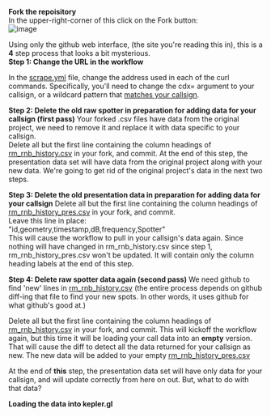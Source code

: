**Fork the repoisitory**  
In the upper-right-corner of this click on the Fork button:  
![image](https://user-images.githubusercontent.com/363004/213447107-1a50c8db-58cd-4a53-9dd1-46bb800f199c.png)

  
Using only the github web interface, (the site you're reading this in), this is a **4** step process that looks a bit mysterious.  
**Step 1: Change the URL in the workflow**  
  
In the [scrape.yml](.github/workflows/scrape.yml) file, change the address used in each of the curl commands. Specifically, you'll need to change the cdx= argument to your callsign, or a wildcard pattern that [matches your callsign](https://copaseticflow.blogspot.com/2023/01/today-i-learned-reverse-beacon.html).  

**Step 2: Delete the old raw spotter in preparation for adding data for your callsign (first pass)** 
  Your forked .csv files have data from the original project, we need to remove it and replace it with data specific to your callsign.  
  Delete all but the first line containing the column headings of [rm_rnb_history.csv](rm_rnb_history.csv) in your fork, and commit. 
  At the end of this step, the presentation data set will have data from the original project along with your new data. We're going to get rid of the original project's data in the next two steps.  
  
**Step 3: Delete the old presentation data in preparation for adding data for your callsign** 
Delete all but the first line containing the column headings of [rm_rnb_history_pres.csv](rm_rnb_history_pres.csv) in your fork, and commit.  
Leave this line in place:  
"id,geometry,timestamp,dB,frequency,Spotter"  
This will cause the workflow to pull in your callsign's data again. Since nothing will have changed in rm_rnb_history.csv since step 1, rm_rnb_history_pres.csv won't be updated. It will contain only the column heading labels at the end of this step.

**Step 4: Delete raw spotter data again (second pass)** 
  We need github to find 'new' lines in [rm_rnb_history.csv](rm_rnb_history.csv) (the entire process depends on github diff-ing that file to find your new spots. In other words,  it uses github for what github's good at.)  
  
  Delete all but the first line containing the column headings of [rm_rnb_history.csv](rm_rnb_history.csv) in your fork, and commit. This will kickoff the workflow again, but this time it will be loading your call data into an **empty** version. That will cause the diff to detect all the data returned for your callsign as new. The new data will be added to your empty  [rm_rnb_history_pres.csv](rm_rnb_history_pres.csv)  
  
  At the end of **this** step, the presentation data set will have only data for your callsign, and will update correctly from here on out.  But, what to do with that data?
  
  **Loading the data into kepler.gl**


 
